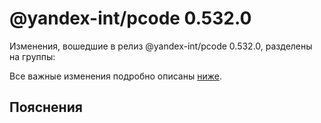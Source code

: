 # @yandex-int/pcode 0.532.0

<!-- ЧЕЛОВЕЧЕСКОЕ ВСТУПЛЕНИЕ -->

Изменения, вошедшие в релиз @yandex-int/pcode 0.532.0, разделены на группы:

Все важные изменения подробно описаны [ниже](#Пояснения).

## Пояснения

